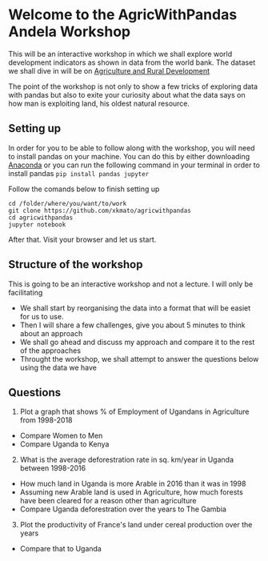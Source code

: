 # Welcome to the AgricWithPandas Andela Workshop

This will be an interactive workshop in which we shall explore world development indicators as shown in data from the world bank. The dataset we shall dive in will be on [Agriculture and Rural Development](https://data.worldbank.org/topic/agriculture-and-rural-development)

The point of the workshop is not only to show a few tricks of exploring data with pandas but also to exite your curiosity about what the data says on how man is exploiting land, his oldest natural resource.

## Setting up

In order for you to be able to follow along with the workshop, you will need to install pandas on your machine. You can do this by either downloading [Anaconda](https://www.anaconda.com/distribution/) or you can run the following command in your terminal in order to install pandas `pip install pandas jupyter`

Follow the comands below to finish setting up

```
cd /folder/where/you/want/to/work
git clone https://github.com/xkmato/agricwithpandas
cd agricwithpandas
jupyter notebook
```

After that. Visit your browser and let us start.

## Structure of the workshop

This is going to be an interactive workshop and not a lecture. I will only be facilitating

* We shall start by reorganising the data into a format that will be easiet for us to use.
* Then I will share a few challenges, give you about 5 minutes to think about an approach
* We shall go ahead and discuss my approach and compare it to the rest of the approaches
* Throught the workshop, we shall attempt to answer the questions below using the data we have

## Questions

1. Plot a graph that shows % of Employment of Ugandans in Agriculture from 1998-2018
  * Compare Women to Men
  * Compare Uganda to Kenya
2. What is the average deforestration rate in sq. km/year in Uganda between 1998-2016
  * How much land in Uganda is more Arable in 2016 than it was in 1998
  * Assuming new Arable land is used in Agriculture, how much forests have been cleared for a reason other than agriculture
  * Compare Uganda deforestration over the years to The Gambia
3. Plot the productivity of France's land under cereal production over the years
  * Compare that to Uganda
